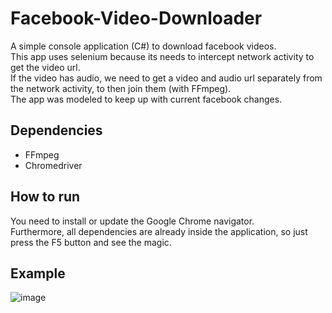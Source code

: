 # Facebook-Video-Downloader
A simple console application (C#) to download facebook videos.  
This app uses selenium because its needs to intercept network activity to get the video url.  
If the video has audio, we need to get a video and audio url separately from the network activity, to then join them (with FFmpeg).  
The app was modeled to keep up with current facebook changes.

## Dependencies
- FFmpeg
- Chromedriver

## How to run
You need to install or update the Google Chrome navigator.  
Furthermore, all dependencies are already inside the application, so just press the F5 button and see the magic.

## Example
![image](https://user-images.githubusercontent.com/51132386/160184856-2694c83f-f579-4055-b031-026fcfd5fad1.png)
